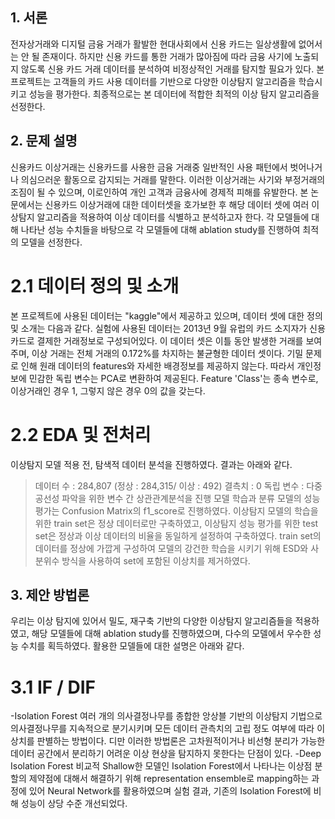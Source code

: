 ## 1. 서론
전자상거래와 디지털 금융 거래가 활발한 현대사회에서 신용 카드는 일상생활에 없어서는 안 될 존재이다. 하지만 신용 카드를 통한 거래가 많아짐에 따라 금융 사기에 노출되지 않도록 신용 카드 거래 데이터를 분석하여 비정상적인 거래를 탐지할 필요가 있다.
본 프로젝트는 고객들의 카드 사용 데이터를 기반으로 다양한 이상탐지 알고리즘을 학습시키고 성능을 평가한다. 최종적으로는 본 데이터에 적합한 최적의 이상 탐지 알고리즘을 선정한다.


## 2. 문제 설명
신용카드 이상거래는 신용카드를 사용한 금융 거래중 일반적인 사용 패턴에서 벗어나거나 의심으러운 활동으로 감지되는 거래를 말한다. 이러한 이상거래는 사기와 부정거래의 조짐이 될 수 있으며, 이로인하여 개인 고객과 금융사에 경제적 피해를 유발한다. 본 논문에서는 신용카드 이상거래에 대한 데이터셋을 호가보한 후 해당 데이터 셋에 여러 이상탐지 알고리즘을 적용하여 이상 데이터를 식별하고 분석하고자 한다. 각 모델들에 대해 나타난 성능 수치들을 바탕으로 각 모델들에 대해 ablation study를 진행하여 최적의 모델을 선정한다.

# 2.1 데이터 정의 및 소개
본 프로젝트에 사용된 데이터는 "kaggle"에서 제공하고 있으며, 데이터 셋에 대한 정의 및 소개는 다음과 같다.
실험에 사용된 데이터는 2013년 9월 유럽의 카드 소지자가 신용카드로 결제한 거래정보로 구성되어있다. 이 데이터 셋은 이틀 동안 발생한 거래를 보여주며, 이상 거래는 전체 거래의 0.172%를 차지하는 불균형한 데이터 셋이다.
기밀 문제로 인해 원래 데이터의 features와 자세한 배경정보를 제공하지 않는다. 따라서 개인정보에 민감한 독립 변수는 PCA로 변환하여 제공된다.
Feature 'Class'는 종속 변수로, 이상거래인 경우 1, 그렇지 않은 경우 0의 값을 갖는다.

# 2.2 EDA 및 전처리
이상탐지 모델 적용 전, 탐색적 데이터 분석을 진행하였다. 결과는 아래와 같다.
> 데이터 수 : 284,807 (정상 : 284,315/ 이상 : 492)
> 결측치 : 0
> 독립 변수 : 다중공선성 파악을 위한 변수 간 상관관계분석을 진행
모델 학습과 분류 모델의 성능 평가는 Confusion Matrix의 f1_score로 진행하였다. 이상탐지 모델의 학습을 위한 train set은 정상 데이터로만 구축하였고, 이상탐지 성능 평가를 위한 test set은 정상과 이상 데이터의 비율을 동일하게 설정하여 구축하였다.
train set의 데이터를 정상에 가깝게 구성하여 모델의 강건한 학습을 시키기 위해 ESD와 사분위수 방식을 사용하여 set에 포함된 이상치를 제거하였다.


## 3. 제안 방법론
우리는 이상 탐지에 있어서 밀도, 재구축 기반의 다양한 이상탐지 알고리즘들을 적용하였고, 해당 모델들에 대해 ablation study를 진행하였으며, 다수의 모델에서 우수한 성능 수치를 획득하였다. 활용한 모델들에 대한 설명은 아래와 같다.

# 3.1 IF / DIF
-Isolation Forest
여러 개의 의사결정나무를 종합한 앙상블 기반의 이상탐지 기법으로 의사결정나무를 지속적으로 분기시키며 모든 데이터 관측치의 고립 정도 여부에 따라 이상치를 판별하는 방법이다.
디만 이러한 방법론은 고차원적이거나 비선형 분리가 가능한 데이터 공간에서 분리하기 어려운 이상 현상을 탐지하지 못한다는 단점이 있다.
-Deep Isolation Forest
비교적 Shallow한 모델인 Isolation Forest에서 나타나는 이상점 분할의 제약점에 대해서 해결하기 위해 representation ensemble로 mapping하는 과정에 있어 Neural Network를 활용하였으며 실험 결과, 기존의 Isolation Forest에 비해 성능이 상당 수준 개선되었다.
